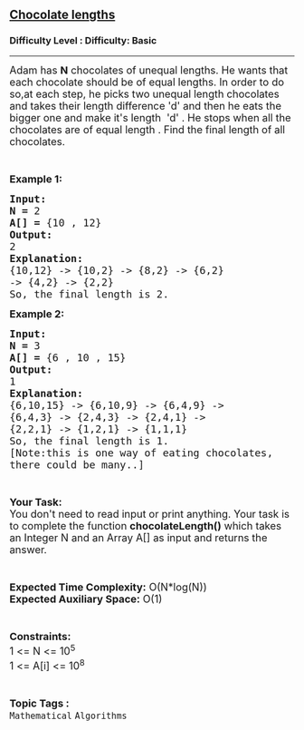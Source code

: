 <h2><a href="https://www.geeksforgeeks.org/problems/chocolate-lengths0332/1?page=28&difficulty=Basic&status=unsolved,attempted&sortBy=accuracy">Chocolate lengths</a></h2><h3>Difficulty Level : Difficulty: Basic</h3><hr><div class="problems_problem_content__Xm_eO"><p><span style="font-size:18px">Adam has <strong>N</strong> chocolates of unequal lengths. He wants that each chocolate should be of equal lengths. In order to do so,at each step, he picks two unequal length chocolates and takes their length difference 'd' and then he eats the bigger one and&nbsp;make it's length&nbsp; 'd' . He stops when all the chocolates are of&nbsp;equal length . Find the final length of all chocolates.</span></p>

<p>&nbsp;</p>

<p><span style="font-size:18px"><strong>Example 1:</strong></span></p>

<pre><span style="font-size:18px"><strong>Input:</strong></span>
<span style="font-size:18px"><strong>N = </strong>2 </span>
<span style="font-size:18px"><strong>A[] = </strong>{10 , 12}</span>
<span style="font-size:18px"><strong>Output:</strong></span>
<span style="font-size:18px">2</span>
<span style="font-size:18px"><strong>Explanation:
</strong>{10,12} -&gt; {10,2} -&gt; {8,2} -&gt; {6,2}
-&gt; {4,2} -&gt; {2,2} </span>
<span style="font-size:18px">So, the final length is 2.</span></pre>

<p><span style="font-size:18px"><strong>Example 2:</strong></span></p>

<pre><span style="font-size:18px"><strong>Input:</strong></span>
<span style="font-size:18px"><strong>N = </strong>3</span>
<span style="font-size:18px"><strong>A[] = </strong>{6 , 10 , 15}</span>
<span style="font-size:18px"><strong>Output:</strong></span>
<span style="font-size:18px">1</span>
<span style="font-size:18px"><strong>Explanation:</strong>
{6,10,15}&nbsp;-&gt; {6,10,9}&nbsp;-&gt; {6,4,9}&nbsp;-&gt;
{6,4,3}&nbsp;-&gt; {2,4,3} -&gt; {2,4,1}&nbsp;-&gt;
{2,2,1} -&gt; {1,2,1} -&gt; {1,1,1}
So, the final length is 1.
[Note:this is one way of eating chocolates,
there could be many..]</span> </pre>

<p>&nbsp;</p>

<p><span style="font-size:18px"><strong>Your Task:</strong><br>
You don't need to read input or print anything. Your task is to complete the function <strong>chocolateLength()</strong> which takes an Integer N and an Array A[] as input and returns the answer.</span></p>

<p>&nbsp;</p>

<p><span style="font-size:18px"><strong>Expected Time Complexity:</strong> O(N*log(N))<br>
<strong>Expected Auxiliary Space:</strong> O(1)</span></p>

<p>&nbsp;</p>

<p><span style="font-size:18px"><strong>Constraints:</strong></span><br>
<span style="font-size:18px">1 &lt;= N &lt;= 10<sup>5</sup></span><br>
<span style="font-size:18px">1 &lt;= A[i] &lt;= 10<sup>8</sup></span></p>
</div><br><p><span style=font-size:18px><strong>Topic Tags : </strong><br><code>Mathematical</code>&nbsp;<code>Algorithms</code>&nbsp;